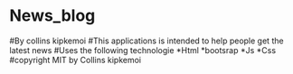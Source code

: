 # News_blog
#By collins kipkemoi
#This applications is intended to help people get the latest news
#Uses the following technologie
*Html
*bootsrap
*Js
*Css
#copyright MIT by Collins kipkemoi
